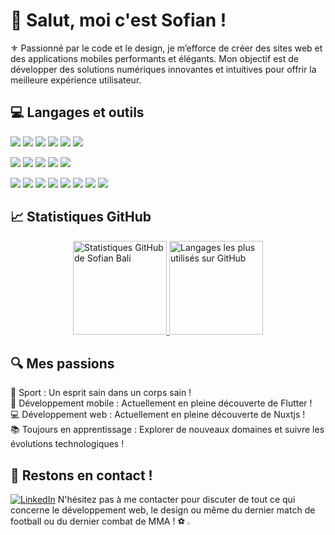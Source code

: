 # 👋 Salut, moi c'est Sofian !

⚜️ Passionné par le code et le design, je m’efforce de créer des sites web et des applications mobiles performants et élégants. Mon objectif est de développer des solutions numériques innovantes et intuitives pour offrir la meilleure expérience utilisateur.

## 💻 Langages et outils

<p>
  <img src="https://img.shields.io/badge/Framework-Vue.js-brightgreen?style=flat&logo=vue.js&logoColor=white" />
  <img src="https://img.shields.io/badge/Framework-Flutter-blue?style=flat&logo=flutter&logoColor=white" />
  <img src="https://img.shields.io/badge/Framework-Nuxt.js-darkgreen?style=flat&logo=nuxt.js&logoColor=white" />
 <img src="https://img.shields.io/badge/Framework-Express.js-darkgreen?style=flat&logo=express&logoColor=white" />
  <img src="https://img.shields.io/badge/ORM-Prisma-2D3748?style=flat&logo=prisma&logoColor=white" />  
  <img src="https://img.shields.io/badge/ORM-Sequelize-violet?style=flat&logo=sequelize&logoColor=white" />
</p>
<p>
  <img src="https://img.shields.io/badge/Code-JavaScript-yellow?style=flat&logo=javascript&logoColor=white" />
  <img src="https://img.shields.io/badge/Code-Dart-blue?style=flat&logo=dart&logoColor=white" />
  <img src="https://img.shields.io/badge/Code-HTML-red?style=flat&logo=html5&logoColor=white" />
  <img src="https://img.shields.io/badge/Code-PHP-777BB4?style=flat&logo=php&logoColor=white" /> 
  <img src="https://img.shields.io/badge/Database-MySQL-orange?style=flat&logo=mysql&logoColor=white" />
</p>
<p>
  <img src="https://img.shields.io/badge/Style-CSS-blue?style=flat&logo=css3&logoColor=white" />
  <img src="https://img.shields.io/badge/Style-SCSS-pink?style=flat&logo=sass&logoColor=white" />
  <img src="https://img.shields.io/badge/Framework Style-Bootstrap-38B2AC?style=flat&logo=bootstrap&logoColor=white" />
  <img src="https://img.shields.io/badge/Framework Style-Tailwind-563D7C?style=flat&logo=tailwindcss&logoColor=white" />
  <img src="https://img.shields.io/badge/Tools-GitHub-black?style=flat&logo=github&logoColor=white" />
  <img src="https://img.shields.io/badge/Tools-Notion-lightblue?style=flat&logo=notion&logoColor=white" />
  <img src="https://img.shields.io/badge/Editor-Figma-A259FF?style=flat&logo=figma&logoColor=white" />
  <img src="https://img.shields.io/badge/Editor-VSCode-blue?style=flat&logo=&logoColor=white" />
</p>

## 📈 Statistiques GitHub

<p style="display:flex; justify-content:space-around;">
  <a href="https://github.com/sofian-bali">
    <img src="https://github-readme-stats.vercel.app/api?username=sofian-bali&show_icons=true&theme=github_dark_dimmed&hide=stars" alt="Statistiques GitHub de Sofian Bali" style="height: 150px;/>
  </a>
  <a href="https://github.com/sofian-bali">
    <img src="https://github-readme-stats.vercel.app/api/top-langs/?username=sofian-bali&layout=compact&theme=github_dark_dimmed" alt="Langages les plus utilisés sur GitHub" style="height: 150px;"/>
  </a>
</p>

## 🔍 Mes passions

  💪 Sport : Un esprit sain dans un corps sain !
<br>
  📱 Développement mobile : Actuellement en pleine découverte de Flutter !
<br>
 💻 Développement web : Actuellement en pleine découverte de Nuxtjs !
<br>
  📚 Toujours en apprentissage : Explorer de nouveaux domaines et suivre les évolutions technologiques !

## 🤝 Restons en contact !

[![LinkedIn](https://img.shields.io/badge/LinkedIn-blue?style=flat&logo=linkedin)](https://www.linkedin.com/in/sofian-bali)
N'hésitez pas à me contacter pour discuter de tout ce qui concerne le développement web, le design ou même du dernier match de football ou du dernier combat de MMA ! ⚽ <img src="https://cdn-icons-png.flaticon.com/512/921/921625.png" style="width: 3.45%;"/>